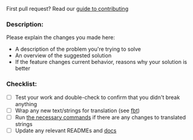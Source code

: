 First pull request? Read our [guide to contributing](https://docs.originprotocol.com/guides/getting_started/contributing.html)

### Description:

Please explain the changes you made here:

- A description of the problem you're trying to solve
- An overview of the suggested solution
- If the feature changes current behavior, reasons why your solution is better

### Checklist:

- [ ] Test your work and double-check to confirm that you didn't break anything
- [ ] Wrap any new text/strings for translation (see [fbt](https://facebookincubator.github.io/fbt/))
- [ ] Run [the necessary commands](https://github.com/OriginProtocol/origin/tree/master/dapps/marketplace#translation) if there are any changes to translated strings
- [ ] Update any relevant READMEs and [docs](https://github.com/OriginProtocol/origin/tree/master/docs)
